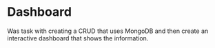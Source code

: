 # Dashboard
Was task with creating a CRUD that uses MongoDB and then create an interactive dashboard that shows the information.
